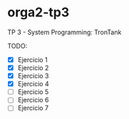 orga2-tp3
=========

TP 3 - System Programming: TronTank



TODO:  
- [X] Ejercicio 1
- [X] Ejercicio 2
- [X] Ejercicio 3
- [X] Ejercicio 4
- [ ] Ejercicio 5
- [ ] Ejercicio 6
- [ ] Ejercicio 7
